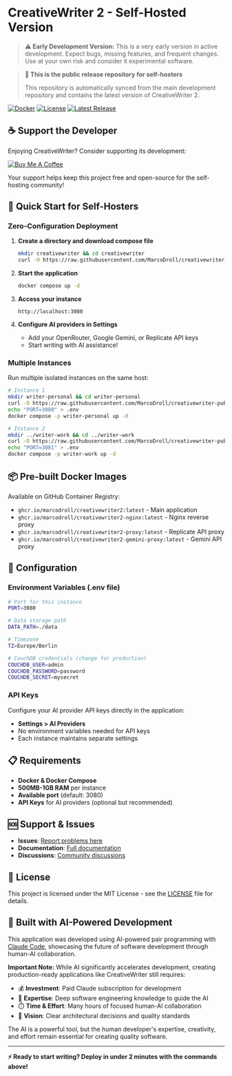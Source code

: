 # CreativeWriter 2 - Self-Hosted Version

> **⚠️ Early Development Version:** This is a very early version in active development. Expect bugs, missing features, and frequent changes. Use at your own risk and consider it experimental software.

> **📢 This is the public release repository for self-hosters**
> 
> This repository is automatically synced from the main development repository and contains the latest version of CreativeWriter 2.

[![Docker](https://img.shields.io/badge/Docker-Ready-brightgreen)](https://github.com/MarcoDroll/creativewriter-public)
[![License](https://img.shields.io/badge/License-MIT-yellow)](LICENSE)
[![Latest Release](https://img.shields.io/github/v/release/MarcoDroll/creativewriter-public)](https://github.com/MarcoDroll/creativewriter-public/releases)

## ☕ Support the Developer

Enjoying CreativeWriter? Consider supporting its development:

[![Buy Me A Coffee](https://img.shields.io/badge/Buy%20Me%20A%20Coffee-support%20development-orange?style=for-the-badge&logo=buy-me-a-coffee)](https://www.buymeacoffee.com/nostramo83)

Your support helps keep this project free and open-source for the self-hosting community!

## 🚀 Quick Start for Self-Hosters

### Zero-Configuration Deployment

1. **Create a directory and download compose file**
   ```bash
   mkdir creativewriter && cd creativewriter
   curl -O https://raw.githubusercontent.com/MarcoDroll/creativewriter-public/main/docker-compose.yml
   ```

2. **Start the application**
   ```bash
   docker compose up -d
   ```

3. **Access your instance**
   ```
   http://localhost:3080
   ```

4. **Configure AI providers in Settings**
   - Add your OpenRouter, Google Gemini, or Replicate API keys
   - Start writing with AI assistance!

### Multiple Instances

Run multiple isolated instances on the same host:

```bash
# Instance 1
mkdir writer-personal && cd writer-personal
curl -O https://raw.githubusercontent.com/MarcoDroll/creativewriter-public/main/docker-compose.yml
echo "PORT=3080" > .env
docker compose -p writer-personal up -d

# Instance 2  
mkdir ../writer-work && cd ../writer-work
curl -O https://raw.githubusercontent.com/MarcoDroll/creativewriter-public/main/docker-compose.yml
echo "PORT=3081" > .env
docker compose -p writer-work up -d
```

## 📦 Pre-built Docker Images

Available on GitHub Container Registry:
- `ghcr.io/marcodroll/creativewriter2:latest` - Main application
- `ghcr.io/marcodroll/creativewriter2-nginx:latest` - Nginx reverse proxy
- `ghcr.io/marcodroll/creativewriter2-proxy:latest` - Replicate API proxy
- `ghcr.io/marcodroll/creativewriter2-gemini-proxy:latest` - Gemini API proxy

## 🔧 Configuration

### Environment Variables (.env file)
```bash
# Port for this instance
PORT=3080

# Data storage path
DATA_PATH=./data

# Timezone
TZ=Europe/Berlin

# CouchDB credentials (change for production)
COUCHDB_USER=admin
COUCHDB_PASSWORD=password
COUCHDB_SECRET=mysecret
```

### API Keys
Configure your AI provider API keys directly in the application:
- **Settings > AI Providers** 
- No environment variables needed for API keys
- Each instance maintains separate settings

## 📋 Requirements

- **Docker & Docker Compose**
- **500MB-1GB RAM** per instance
- **Available port** (default: 3080)
- **API Keys** for AI providers (optional but recommended)

## 🆘 Support & Issues

- **Issues**: [Report problems here](https://github.com/MarcoDroll/creativewriter-public/issues)
- **Documentation**: [Full documentation](https://github.com/MarcoDroll/creativewriter-public)
- **Discussions**: [Community discussions](https://github.com/MarcoDroll/creativewriter-public/discussions)

## 📄 License

This project is licensed under the MIT License - see the [LICENSE](LICENSE) file for details.

## 🤖 Built with AI-Powered Development

This application was developed using AI-powered pair programming with [Claude Code](https://claude.ai/code), showcasing the future of software development through human-AI collaboration.

**Important Note:** While AI significantly accelerates development, creating production-ready applications like CreativeWriter still requires:
- 💰 **Investment**: Paid Claude subscription for development
- 🧠 **Expertise**: Deep software engineering knowledge to guide the AI
- ⏱️ **Time & Effort**: Many hours of focused human-AI collaboration
- 🎯 **Vision**: Clear architectural decisions and quality standards

The AI is a powerful tool, but the human developer's expertise, creativity, and effort remain essential for creating quality software.

---

**⚡ Ready to start writing? Deploy in under 2 minutes with the commands above!**